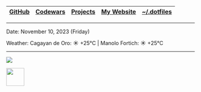 | [GitHub](https://github.com/egargo) | [Codewars](https://www.codewars.com/users/egargo) | [Projects](https://github.com/egargo?tab=repositories) | [My Website](https://egargo.xyz) | [~/.dotfiles](https://github.com/egargo/dotfiles) |
| - | - | - | - | - |

---

Date: November 10, 2023 (Friday)

Weather: Cagayan de Oro: ☀️   +25°C | Manolo Fortich: ☀️   +25°C

---

![](https://github-readme-stats.vercel.app/api?username=egargo&count_private=true&show_icons=true&hide=issues&hide_border=true&theme=tokyonight)

<img height="48" src="https://skillicons.dev/icons?i=linux,git,github,githubactions,neovim,docker,rust,actix,bash,python,vercel,raspberrypi,perl,nodejs,js,ts,express,svelte,react,postman,go,cpp,c,figma,html,css,java,vscode" />
